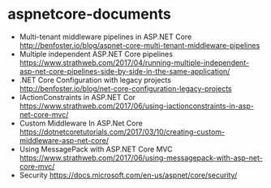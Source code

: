 # aspnetcore-documents

- Multi-tenant middleware pipelines in ASP.NET Core
http://benfoster.io/blog/aspnet-core-multi-tenant-middleware-pipelines
- Multiple independent ASP.NET Core pipelines
https://www.strathweb.com/2017/04/running-multiple-independent-asp-net-core-pipelines-side-by-side-in-the-same-application/
- .NET Core Configuration with legacy projects
http://benfoster.io/blog/net-core-configuration-legacy-projects
- IActionConstraints in ASP.NET Cor
https://www.strathweb.com/2017/06/using-iactionconstraints-in-asp-net-core-mvc/
- Custom Middleware In ASP.Net Core
https://dotnetcoretutorials.com/2017/03/10/creating-custom-middleware-asp-net-core/
- Using MessagePack with ASP.NET Core MVC
https://www.strathweb.com/2017/06/using-messagepack-with-asp-net-core-mvc/
- Security
https://docs.microsoft.com/en-us/aspnet/core/security/

